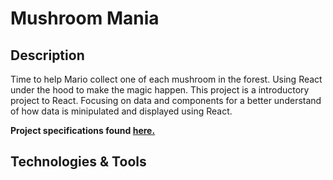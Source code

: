 # Mushroom Mania

## Description

Time to help Mario collect one of each mushroom in the forest. Using React under the hood to make the magic happen. This project is a introductory project to React. Focusing on data and components for a better understand of how data is minipulated and displayed using React.

<strong> Project specifications found [here. </strong>](https://github.com/nss-nightclass-projects/exercise-vault/blob/master/REACT_mushroom_picker.md)

## Technologies & Tools
